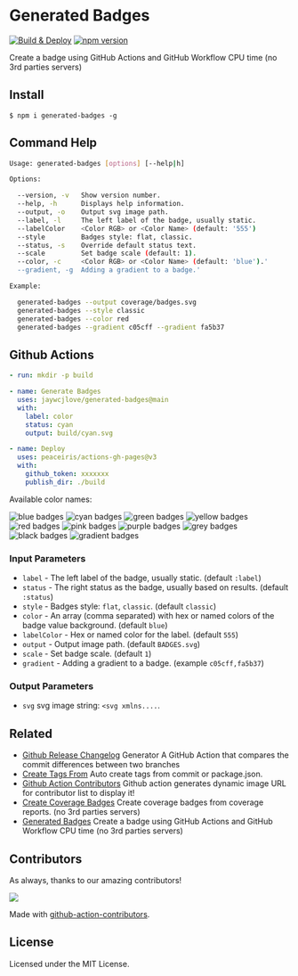 Generated Badges
===

[![Build & Deploy](https://github.com/jaywcjlove/generated-badges/actions/workflows/ci.yml/badge.svg)](https://github.com/jaywcjlove/generated-badges/actions/workflows/ci.yml)
[![npm version](https://img.shields.io/npm/v/generated-badges.svg)](https://www.npmjs.com/package/generated-badges)

Create a badge using GitHub Actions and GitHub Workflow CPU time (no 3rd parties servers)

## Install

```shell
$ npm i generated-badges -g
```

## Command Help

```bash
Usage: generated-badges [options] [--help|h]

Options:

  --version, -v   Show version number.
  --help, -h      Displays help information.
  --output, -o    Output svg image path.
  --label, -l     The left label of the badge, usually static.
  --labelColor    <Color RGB> or <Color Name> (default: '555')
  --style         Badges style: flat, classic.
  --status, -s    Override default status text.
  --scale         Set badge scale (default: 1).
  --color, -c     <Color RGB> or <Color Name> (default: 'blue').'
  --gradient, -g  Adding a gradient to a badge.'

Example:

  generated-badges --output coverage/badges.svg
  generated-badges --style classic
  generated-badges --color red
  generated-badges --gradient c05cff --gradient fa5b37
```

## Github Actions

```yml
- run: mkdir -p build

- name: Generate Badges
  uses: jaywcjlove/generated-badges@main
  with:
    label: color
    status: cyan
    output: build/cyan.svg

- name: Deploy
  uses: peaceiris/actions-gh-pages@v3
  with:
    github_token: xxxxxxx
    publish_dir: ./build
```

Available color names:

![blue badges](https://jaywcjlove.github.io/generated-badges/blue.svg)
![cyan badges](https://jaywcjlove.github.io/generated-badges/cyan.svg)
![green badges](https://jaywcjlove.github.io/generated-badges/green.svg)
![yellow badges](https://jaywcjlove.github.io/generated-badges/yellow.svg)
![red badges](https://jaywcjlove.github.io/generated-badges/red.svg)
![pink badges](https://jaywcjlove.github.io/generated-badges/pink.svg)
![purple badges](https://jaywcjlove.github.io/generated-badges/purple.svg)
![grey badges](https://jaywcjlove.github.io/generated-badges/grey.svg)
![black badges](https://jaywcjlove.github.io/generated-badges/black.svg)
![gradient badges](https://jaywcjlove.github.io/generated-badges/gradient.svg)

### Input Parameters

- `label` - The left label of the badge, usually static. (default `:label`)
- `status` - The right status as the badge, usually based on results. (default `:status`)
- `style` - Badges style: `flat`, `classic`. (default `classic`)
- `color` - An array (comma separated) with hex or named colors of the badge value background. (default `blue`)
- `labelColor` - Hex or named color for the label. (default `555`)
- `output` - Output image path. (default `BADGES.svg`)
- `scale` - Set badge scale. (default `1`)
- `gradient` - Adding a gradient to a badge. (example `c05cff,fa5b37`)

### Output Parameters

- `svg` svg image string: `<svg xmlns....`.

## Related

- [Github Release Changelog](https://github.com/jaywcjlove/changelog-generator) Generator A GitHub Action that compares the commit differences between two branches
- [Create Tags From](https://github.com/jaywcjlove/create-tag-action) Auto create tags from commit or package.json.
- [Github Action Contributors](https://github.com/jaywcjlove/github-action-contributors) Github action generates dynamic image URL for contributor list to display it!
- [Create Coverage Badges](https://github.com/jaywcjlove/coverage-badges-cli) Create coverage badges from coverage reports. (no 3rd parties servers)
- [Generated Badges](https://github.com/jaywcjlove/generated-badges) Create a badge using GitHub Actions and GitHub Workflow CPU time (no 3rd parties servers)

## Contributors

As always, thanks to our amazing contributors!

<a href="https://github.com/jaywcjlove/generated-badges/graphs/contributors">
  <img src="https://jaywcjlove.github.io/generated-badges/CONTRIBUTORS.svg" />
</a>

Made with [github-action-contributors](https://github.com/jaywcjlove/github-action-contributors).

## License

Licensed under the MIT License.

